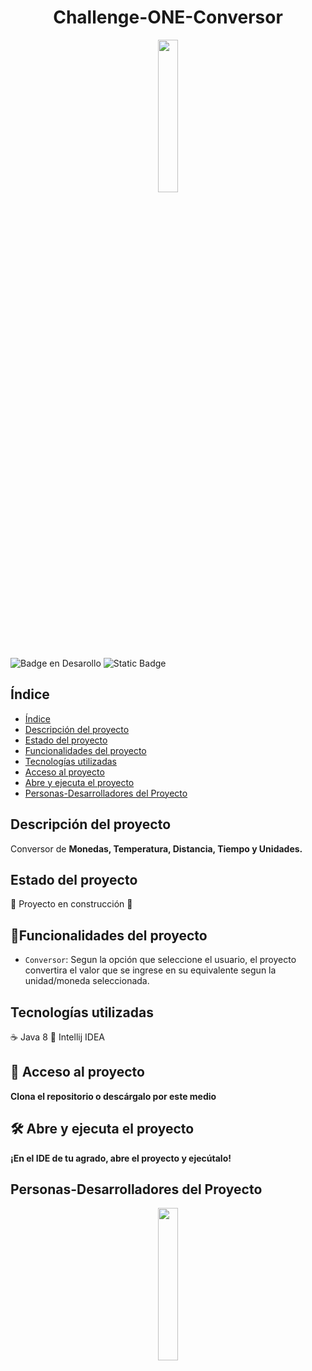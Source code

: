 <h1 align="center"> Challenge-ONE-Conversor </h1>

<p align="center"> 
    <img src="https://github.com/VictorFdz07/Challenge-ONE-Conversor/assets/119267203/8f89f344-eaef-4a15-a319-96319fe43ae5" width=25%> 
</p>

![Badge en Desarollo](https://img.shields.io/badge/STATUS-EN%20DESAROLLO-green)
![Static Badge](https://img.shields.io/badge/challenge-Conversor-blue)

## Índice

* [Índice](#índice)
* [Descripción del proyecto](#descripción-del-proyecto)
* [Estado del proyecto](#Estado-del-proyecto)
* [Funcionalidades del proyecto](#Funcionalidades-del-proyecto)
* [Tecnologías utilizadas](#tecnologías-utilizadas)
* [Acceso al proyecto](#acceso-proyecto)
* [Abre y ejecuta el proyecto](#Abre-y-ejecuta-el-proyecto)
* [Personas-Desarrolladores del Proyecto](#personas-desarrolladores)

## Descripción del proyecto
Conversor de <strong>Monedas, Temperatura, Distancia, Tiempo y Unidades.</strong>

## Estado del proyecto
:construction: Proyecto en construcción :construction:

## :hammer:Funcionalidades del proyecto

- `Conversor`: Segun la opción que seleccione el usuario, el proyecto convertira el valor que se ingrese en su equivalente segun la unidad/moneda seleccionada.

## Tecnologías utilizadas
:coffee: Java 8
:dizzy: Intellij IDEA

## 📁 Acceso al proyecto
**Clona el repositorio o descárgalo por este medio**

## 🛠️ Abre y ejecuta el proyecto

**¡En el IDE de tu agrado, abre el proyecto y ejecútalo!**

## Personas-Desarrolladores del Proyecto
<p align="center"> 
    <img src="https://github.com/VictorFdz07/Challenge-ONE-Conversor/assets/119267203/cf2dfee2-295a-4d25-be30-e8f05535cd64" width=25%> 
</p>

